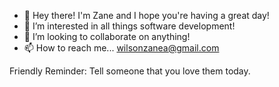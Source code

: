 - 👋 Hey there! I'm Zane and I hope you're having a great day!
- 👀 I’m interested in all things software development!
- 💞️ I’m looking to collaborate on anything!
- 📫 How to reach me... wilsonzanea@gmail.com

Friendly Reminder: Tell someone that you love them today.

<!---
zaneaw/zaneaw is a ✨ special ✨ repository because its `README.md` (this file) appears on your GitHub profile.
You can click the Preview link to take a look at your changes.
--->
